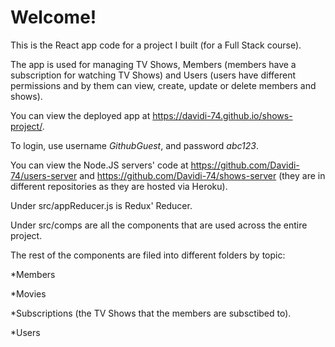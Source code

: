 # Welcome!

This is the React app code for a project I built (for a Full Stack course).


The app is used for managing TV Shows, Members (members have a subscription for watching TV Shows) and Users (users have different permissions and by them can view, create, update or delete members and shows).


You can view the deployed app at https://davidi-74.github.io/shows-project/.

To login, use username *GithubGuest*, and password *abc123*.

You can view the Node.JS servers' code at https://github.com/Davidi-74/users-server and https://github.com/Davidi-74/shows-server (they are in different repositories as they are hosted via Heroku).


Under src/appReducer.js is Redux' Reducer.


Under src/comps are all the components that are used across the entire project.


The rest of the components are filed into different folders by topic:

*Members

*Movies

*Subscriptions (the TV Shows that the members are subsctibed to).

*Users
